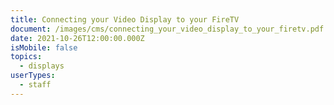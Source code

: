 ```yaml
---
title: Connecting your Video Display to your FireTV
document: /images/cms/connecting_your_video_display_to_your_firetv.pdf
date: 2021-10-26T12:00:00.000Z
isMobile: false
topics:
  - displays
userTypes:
  - staff
---
```

